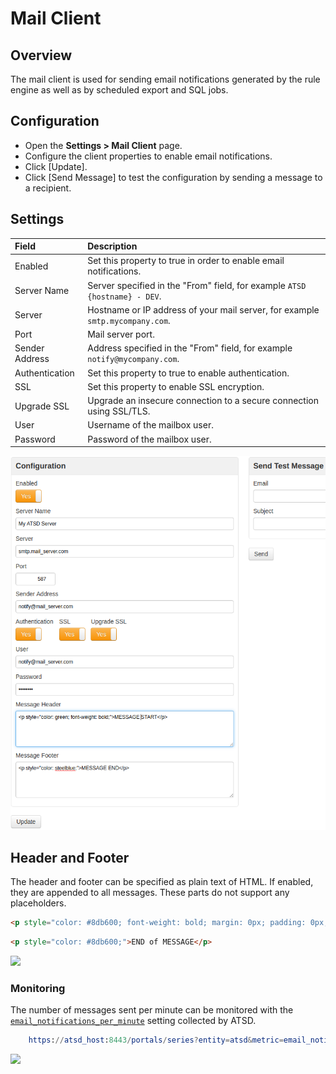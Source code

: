 # Mail Client

## Overview

The mail client is used for sending email notifications generated by the rule engine as well as by scheduled export and SQL jobs.

## Configuration

* Open the **Settings > Mail Client** page.
* Configure the client properties to enable email notifications.
* Click [Update].
* Click [Send Message] to test the configuration by sending a message to a recipient.

## Settings

| **Field** | **Description** |
| :--- | :--- |
| Enabled | Set this property to true in order to enable email notifications. |
| Server Name | Server specified in the "From" field, for example `ATSD {hostname} - DEV`. |
| Server | Hostname or IP address of your mail server, for example `smtp.mycompany.com`. |
| Port | Mail server port. |
| Sender Address | Address specified in the "From" field, for example `notify@mycompany.com`. |
| Authentication | Set this property to true to enable authentication. |
| SSL | Set this property to enable SSL encryption. |
| Upgrade SSL | Upgrade an insecure connection to a secure connection using SSL/TLS. |
| User | Username of the mailbox user. |
| Password | Password of the mailbox user. |

![](images/mail_client_atsd.png "mail_client_atsd")

## Header and Footer

The header and footer can be specified as plain text of HTML. If enabled, they are appended to all messages. These parts do not support any placeholders.

```html
<p style="color: #8db600; font-weight: bold; margin: 0px; padding: 0px;">Classification: UNCLASSIFIED</p>
```

```html
<p style="color: #8db600;">END of MESSAGE</p>
```

![](images/email-header.png)

### Monitoring

The number of messages sent per minute can be monitored with the [`email_notifications_per_minute`](monitoring.md#rule-engine) setting collected by ATSD.

```elm
    https://atsd_host:8443/portals/series?entity=atsd&metric=email_notifications_per_minute
```

![](images/monitor-email.png)

